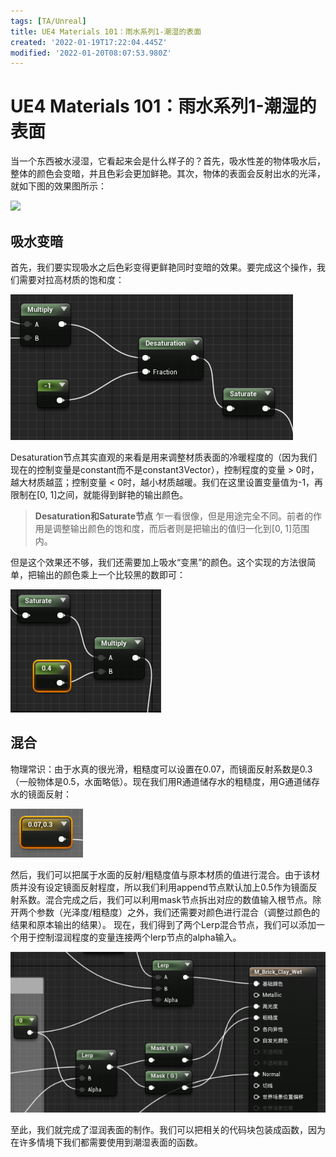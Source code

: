 ```yaml
---
tags: [TA/Unreal]
title: UE4 Materials 101：雨水系列1-潮湿的表面
created: '2022-01-19T17:22:04.445Z'
modified: '2022-01-20T08:07:53.980Z'
---
```


# UE4 Materials 101：雨水系列1-潮湿的表面
当一个东西被水浸湿，它看起来会是什么样子的？首先，吸水性差的物体吸水后，整体的颜色会变暗，并且色彩会更加鲜艳。其次，物体的表面会反射出水的光泽，就如下图的效果图所示：

<img src="https://raw.githubusercontent.com/Guiny-Time/PictureBed/main/%E6%B9%BF%E6%B6%A6%E8%A1%A8%E9%9D%A2.gif"/>

## 吸水变暗
首先，我们要实现吸水之后色彩变得更鲜艳同时变暗的效果。要完成这个操作，我们需要对拉高材质的饱和度：

<img src="https://raw.githubusercontent.com/Guiny-Time/PictureBed/main/20220120142622.png"/>

Desaturation节点其实直观的来看是用来调整材质表面的冷暖程度的（因为我们现在的控制变量是constant而不是constant3Vector），控制程度的变量 > 0时，越大材质越蓝；控制变量 < 0时，越小材质越暖。我们在这里设置变量值为-1，再限制在[0, 1]之间，就能得到鲜艳的输出颜色。
> **Desaturation和Saturate节点**
乍一看很像，但是用途完全不同。前者的作用是调整输出颜色的饱和度，而后者则是把输出的值归一化到[0, 1]范围内。

但是这个效果还不够，我们还需要加上吸水“变黑”的颜色。这个实现的方法很简单，把输出的颜色乘上一个比较黑的数即可：

<img src="https://raw.githubusercontent.com/Guiny-Time/PictureBed/main/20220120143517.png"/>

## 混合
物理常识：由于水真的很光滑，粗糙度可以设置在0.07，而镜面反射系数是0.3（一般物体是0.5，水面略低）。现在我们用R通道储存水的粗糙度，用G通道储存水的镜面反射：

<img src="https://raw.githubusercontent.com/Guiny-Time/PictureBed/main/20220120145036.png"/>

然后，我们可以把属于水面的反射/粗糙度值与原本材质的值进行混合。由于该材质并没有设定镜面反射程度，所以我们利用append节点默认加上0.5作为镜面反射系数。混合完成之后，我们可以利用mask节点拆出对应的数值输入根节点。除开两个参数（光泽度/粗糙度）之外，我们还需要对颜色进行混合（调整过颜色的结果和原本输出的结果）。
现在，我们得到了两个Lerp混合节点，我们可以添加一个用于控制湿润程度的变量连接两个lerp节点的alpha输入。

<img src="https://raw.githubusercontent.com/Guiny-Time/PictureBed/main/20220120145904.png"/>

至此，我们就完成了湿润表面的制作。我们可以把相关的代码块包装成函数，因为在许多情境下我们都需要使用到潮湿表面的函数。
